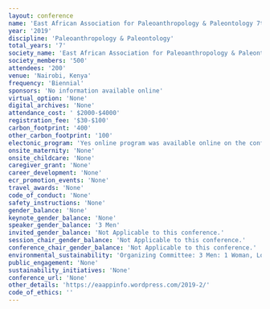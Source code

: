 ```yaml
---
layout: conference 
name: 'East African Association for Paleoanthropology & Paleontology 7th Biennial Conference'
year: '2019'
discipline: 'Paleoanthropology & Paleontology'
total_years: '7'
society_name: 'East African Association for Paleoanthropology & Paleontology '
society_members: '500'
attendees: '200'
venue: 'Nairobi, Kenya'
frequency: 'Biennial'
sponsors: 'No information available online'
virtual_option: 'None'
digital_archives: 'None'
attendance_cost: ' $2000-$4000'
registration_fee: '$30-$100'
carbon_footprint: '400'
other_carbon_footprint: '100'
electonic_program: 'Yes online program was available online on the conference website.'
onsite_maternity: 'None'
onsite_childcare: 'None'
caregiver_grant: 'None'
career_development: 'None'
ecr_promotion_events: 'None'
travel_awards: 'None'
code_of_conduct: 'None'
safety_instructions: 'None'
gender_balance: 'None'
keynote_gender_balance: 'None'
speaker_gender_balance: '3 Men'
invited_gender_balance: 'Not Applicable to this conference.'
session_chair_gender_balance: 'Not Applicable to this conference.'
conference_chair_gender_balance: 'Not Applicable to this conference.'
environmental_sustainability: 'Organizing Committee: 3 Men: 1 Woman, Local Organizing Committee: 4 Men: 1 Woman'
public_engagement: 'None'
sustainability_initiatives: 'None'
conference_url: 'None'
other_details: 'https://eaappinfo.wordpress.com/2019-2/'
code_of_ethics: ''
---
```

